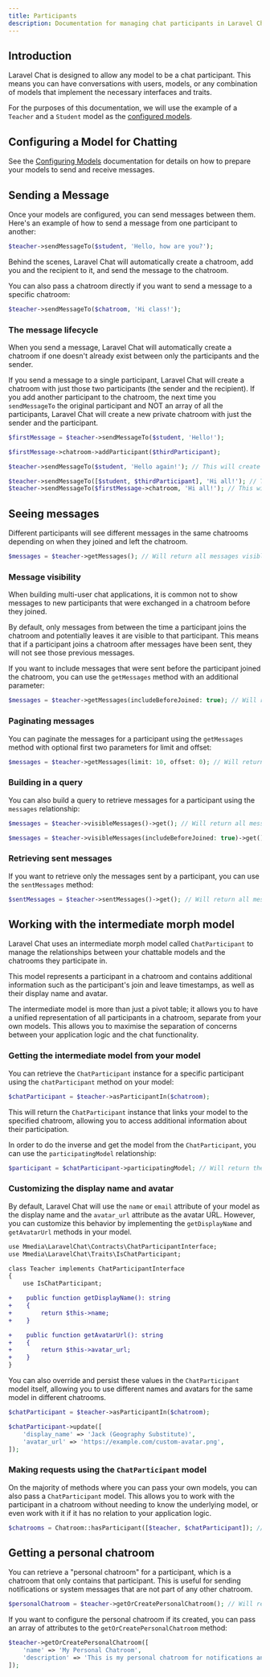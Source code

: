 ```yaml
---
title: Participants
description: Documentation for managing chat participants in Laravel Chat.
---
```


## Introduction
Laravel Chat is designed to allow any model to be a chat participant. This means you can have conversations with users, models, or any combination of models that implement the necessary interfaces and traits.

For the purposes of this documentation, we will use the example of a `Teacher` and a `Student` model as the [configured models](#configuring-a-model-for-chatting).

## Configuring a Model for Chatting
See the [Configuring Models](/configuring-models) documentation for details on how to prepare your models to send and receive messages.

## Sending a Message
Once your models are configured, you can send messages between them. Here's an example of how to send a message from one participant to another:

```php
$teacher->sendMessageTo($student, 'Hello, how are you?');
```
Behind the scenes, Laravel Chat will automatically create a chatroom, add you and the recipient to it, and send the message to the chatroom.

You can also pass a chatroom directly if you want to send a message to a specific chatroom:

```php
$teacher->sendMessageTo($chatroom, 'Hi class!');
```

### The message lifecycle
When you send a message, Laravel Chat will automatically create a chatroom if one doesn't already exist between only the participants and the sender.

If you send a message to a single participant, Laravel Chat will create a chatroom with just those two participants (the sender and the recipient). If you add another participant to the chatroom, the next time you `sendMessageTo` the original participant and NOT an array of all the participants, Laravel Chat will create a new private chatroom with just the sender and the participant.

```php
$firstMessage = $teacher->sendMessageTo($student, 'Hello!');

$firstMessage->chatroom->addParticipant($thirdParticipant);

$teacher->sendMessageTo($student, 'Hello again!'); // This will create a new chatroom with just the teacher and the student

$teacher->sendMessageTo([$student, $thirdParticipant], 'Hi all!'); // This will re-use the existing original chatroom with all three participants
$teacher->sendMessageTo($firstMessage->chatroom, 'Hi all!'); // This will use the chatroom directly
```

## Seeing messages
Different participants will see different messages in the same chatrooms depending on when they joined and left the chatroom.
```php
$messages = $teacher->getMessages(); // Will return all messages visible to the teacher in all chatrooms
```
### Message visibility
When building multi-user chat applications, it is common not to show messages to new participants that were exchanged in a chatroom before they joined.

By default, only messages from between the time a participant joins the chatroom and potentially leaves it are visible to that participant. This means that if a participant joins a chatroom after messages have been sent, they will not see those previous messages.

If you want to include messages that were sent before the participant joined the chatroom, you can use the `getMessages` method with an additional parameter:

```php
$messages = $teacher->getMessages(includeBeforeJoined: true); // Will return all messages including those sent before the teacher joined the chatroom
```
### Paginating messages
You can paginate the messages for a participant using the `getMessages` method with optional first two parameters for limit and offset:
```php
$messages = $teacher->getMessages(limit: 10, offset: 0); // Will return the first 10 messages visible to the teacher
```

### Building in a query
You can also build a query to retrieve messages for a participant using the `messages` relationship:
```php
$messages = $teacher->visibleMessages()->get(); // Will return all messages visible to the teacher in all chatrooms

$messages = $teacher->visibleMessages(includeBeforeJoined: true)->get(); // Will return all messages visible to the teacher in all chatrooms
```

### Retrieving sent messages
If you want to retrieve only the messages sent by a participant, you can use the `sentMessages` method:
```php
$sentMessages = $teacher->sentMessages()->get(); // Will return all messages sent by the teacher
```

## Working with the intermediate morph model
Laravel Chat uses an intermediate morph model called `ChatParticipant` to manage the relationships between your chattable models and the chatrooms they participate in.

This model represents a participant in a chatroom and contains additional information such as the participant's join and leave timestamps, as well as their display name and avatar.

The intermediate model is more than just a pivot table; it allows you to have a unified representation of all participants in a chatroom, separate from your own models. This allows you to maximise the separation of concerns between your application logic and the chat functionality.

### Getting the intermediate model from your model
You can retrieve the `ChatParticipant` instance for a specific participant using the `chatParticipant` method on your model:
```php
$chatParticipant = $teacher->asParticipantIn($chatroom);
```
This will return the `ChatParticipant` instance that links your model to the specified chatroom, allowing you to access additional information about their participation.

In order to do the inverse and get the model from the `ChatParticipant`, you can use the `participatingModel` relationship:
```php
$participant = $chatParticipant->participatingModel; // Will return the original model (e.g., Teacher or Student)
```

### Customizing the display name and avatar
By default, Laravel Chat will use the `name` or `email` attribute of your model as the display name and the `avatar_url` attribute as the avatar URL. However, you can customize this behavior by implementing the `getDisplayName` and `getAvatarUrl` methods in your model.

```diff lang="php"
use Mmedia\LaravelChat\Contracts\ChatParticipantInterface;
use Mmedia\LaravelChat\Traits\IsChatParticipant;

class Teacher implements ChatParticipantInterface
{
    use IsChatParticipant;

+    public function getDisplayName(): string
+    {
+        return $this->name;
+    }

+    public function getAvatarUrl(): string
+    {
+        return $this->avatar_url;
+    }
}
```

You can also override and persist these values in the `ChatParticipant` model itself, allowing you to use different names and avatars for the same model in different chatrooms.

```php
$chatParticipant = $teacher->asParticipantIn($chatroom);

$chatParticipant->update([
    'display_name' => 'Jack (Geography Substitute)',
    'avatar_url' => 'https://example.com/custom-avatar.png',
]);
```

### Making requests using the `ChatParticipant` model
On the majority of methods where you can pass your own models, you can also pass a `ChatParticipant` model. This allows you to work with the participant in a chatroom without needing to know the underlying model, or even work with it if it has no relation to your application logic.
```php
$chatrooms = Chatroom::hasParticipant([$teacher, $chatParticipant]); // Will return all chatrooms where the participant is currently active
```

## Getting a personal chatroom
You can retrieve a "personal chatroom" for a participant, which is a chatroom that only contains that participant. This is useful for sending notifications or system messages that are not part of any other chatroom.

```php
$personalChatroom = $teacher->getOrCreatePersonalChatroom(); // Will return the first chatroom that only contains the teacher as a participant
```

If you want to configure the personal chatroom if its created, you can pass an array of attributes to the `getOrCreatePersonalChatroom` method:

```php
$teacher->getOrCreatePersonalChatroom([
    'name' => 'My Personal Chatroom',
    'description' => 'This is my personal chatroom for notifications and system messages, and sometimes notes.',
]);
```